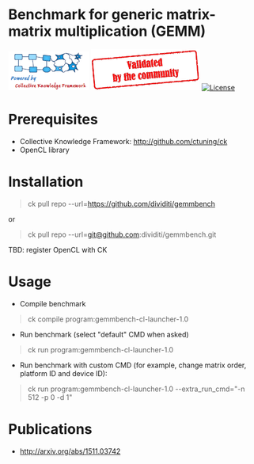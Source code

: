 Benchmark for generic matrix-matrix multiplication (GEMM)
=========================================================

[![logo](https://github.com/ctuning/ck-guide-images/blob/master/logo-powered-by-ck.png)](http://cKnowledge.org)
[![logo](https://github.com/ctuning/ck-guide-images/blob/master/logo-validated-by-the-community-simple.png)](http://cTuning.org)
[![License](https://img.shields.io/badge/License-BSD%203--Clause-blue.svg)](https://opensource.org/licenses/BSD-3-Clause)

Prerequisites
=============
* Collective Knowledge Framework: http://github.com/ctuning/ck
* OpenCL library

Installation
============

> ck pull repo --url=https://github.com/dividiti/gemmbench

or

> ck pull repo --url=git@github.com:dividiti/gemmbench.git

TBD: register OpenCL with CK

Usage
=====

* Compile benchmark

> ck compile program:gemmbench-cl-launcher-1.0

* Run benchmark (select "default" CMD when asked)

> ck run program:gemmbench-cl-launcher-1.0

* Run benchmark with custom CMD (for example, change matrix order, platform ID and device ID):

> ck run program:gemmbench-cl-launcher-1.0 --extra_run_cmd="-n 512 -p 0 -d 1"

Publications
============
* http://arxiv.org/abs/1511.03742
